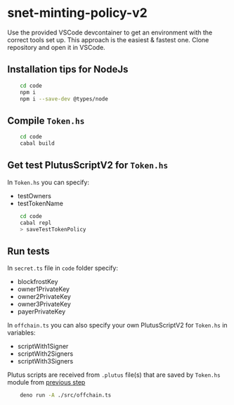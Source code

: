 # snet-minting-policy-v2

Use the provided VSCode devcontainer to get an environment with the correct tools set up.
This approach is the easiest & fastest one. Clone repository and open it in VSCode.

## Installation tips for NodeJs
```sh
    cd code
    npm i
    npm i --save-dev @types/node
```

## Compile `Token.hs`

```sh
    cd code
    cabal build
```

## Get test PlutusScriptV2 for `Token.hs`

In `Token.hs` you can specify:
 - testOwners
 - testTokenName

```sh
    cd code
    cabal repl
    > saveTestTokenPolicy
```

## Run tests 

In `secret.ts` file  in `code` folder specify:
- blockfrostKey
- owner1PrivateKey
- owner2PrivateKey
- owner3PrivateKey
- payerPrivateKey

In `offchain.ts` you can also specify your own PlutusScriptV2 for `Token.hs` in variables:
- scriptWith1Signer
- scriptWith2Signers
- scriptWith3Signers

Plutus scripts are received from `.plutus` file(s) that are saved by  `Token.hs` module from [previous step](#run-tests)

```sh
    deno run -A ./src/offchain.ts
```
